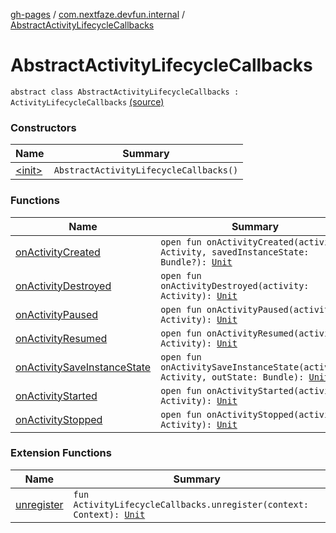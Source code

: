 [gh-pages](../../index.md) / [com.nextfaze.devfun.internal](../index.md) / [AbstractActivityLifecycleCallbacks](.)

# AbstractActivityLifecycleCallbacks

`abstract class AbstractActivityLifecycleCallbacks : ActivityLifecycleCallbacks` [(source)](https://github.com/NextFaze/dev-fun/tree/master/devfun/src/main/java/com/nextfaze/devfun/internal/ActivityTracking.kt#L25)

### Constructors

| Name | Summary |
|---|---|
| [&lt;init&gt;](-init-.md) | `AbstractActivityLifecycleCallbacks()` |

### Functions

| Name | Summary |
|---|---|
| [onActivityCreated](on-activity-created.md) | `open fun onActivityCreated(activity: Activity, savedInstanceState: Bundle?): `[`Unit`](https://kotlinlang.org/api/latest/jvm/stdlib/kotlin/-unit/index.html) |
| [onActivityDestroyed](on-activity-destroyed.md) | `open fun onActivityDestroyed(activity: Activity): `[`Unit`](https://kotlinlang.org/api/latest/jvm/stdlib/kotlin/-unit/index.html) |
| [onActivityPaused](on-activity-paused.md) | `open fun onActivityPaused(activity: Activity): `[`Unit`](https://kotlinlang.org/api/latest/jvm/stdlib/kotlin/-unit/index.html) |
| [onActivityResumed](on-activity-resumed.md) | `open fun onActivityResumed(activity: Activity): `[`Unit`](https://kotlinlang.org/api/latest/jvm/stdlib/kotlin/-unit/index.html) |
| [onActivitySaveInstanceState](on-activity-save-instance-state.md) | `open fun onActivitySaveInstanceState(activity: Activity, outState: Bundle): `[`Unit`](https://kotlinlang.org/api/latest/jvm/stdlib/kotlin/-unit/index.html) |
| [onActivityStarted](on-activity-started.md) | `open fun onActivityStarted(activity: Activity): `[`Unit`](https://kotlinlang.org/api/latest/jvm/stdlib/kotlin/-unit/index.html) |
| [onActivityStopped](on-activity-stopped.md) | `open fun onActivityStopped(activity: Activity): `[`Unit`](https://kotlinlang.org/api/latest/jvm/stdlib/kotlin/-unit/index.html) |

### Extension Functions

| Name | Summary |
|---|---|
| [unregister](../android.app.-application.-activity-lifecycle-callbacks/unregister.md) | `fun ActivityLifecycleCallbacks.unregister(context: Context): `[`Unit`](https://kotlinlang.org/api/latest/jvm/stdlib/kotlin/-unit/index.html) |
